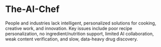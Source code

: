 # The-AI-Chef
People and industries lack intelligent, personalized solutions for cooking, creative work, and innovation. Key issues include poor recipe personalization, no ingredient/nutrition support, limited AI collaboration, weak content verification, and slow, data-heavy drug discovery. 
